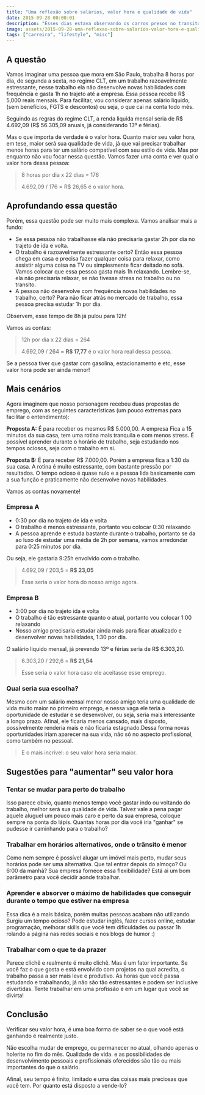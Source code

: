 ```yaml
---
title: "Uma reflexão sobre salários, valor hora e qualidade de vida"
date: 2015-09-28 00:00:01
description: "Esses dias estava observando os carros presos no transito e as pessoas na correria maluca do dia-a-dia quando fiz uma reflexão sobre qualidade de vida, salários, valor hora, a vida, o universo e tudo mais"
image: assets/2015-09-28-uma-reflexao-sobre-salarios-valor-hora-e-qualidade-de-vida.jpg
tags: ["carreira", "lifestyle", "misc"]
---
```


## A questão

Vamos imaginar uma pessoa que mora em São Paulo, trabalha 8 horas por dia, de segunda a sexta, no regime CLT, em um trabalho razoavelmente estressante, nesse trabalho ela não desenvolve novas habilidades com frequência e gasta 1h no trajeto até a empresa. Essa pessoa recebe R$ 5,000 reais mensais. Para facilitar, vou considerar apenas salário liquido, (sem benefícios, FGTS e descontos) ou seja, o que cai na conta todo mês.

Seguindo as regras do regime CLT, a renda liquida mensal seria de R$ 4.692,09 (R$ 56.305,09 anuais, já considerando 13º e férias).

Mas o que importa de verdade é o valor hora. Quanto maior seu valor hora, em tese, maior será sua qualidade de vida, já que vai precisar trabalhar menos horas para ter um salário compatível com seu estilo de vida. Mas por enquanto não vou focar nessa questão. Vamos fazer uma conta e ver qual o valor hora dessa pessoa:

> 8 horas por dia x 22 dias = 176
>
> 4.692,09 / 176 = R$ 26,65 é o valor hora.

## Aprofundando essa questão

Porém, essa questão pode ser muito mais complexa. Vamos analisar mais a fundo:

- Se essa pessoa não trabalhasse ela não precisaria gastar 2h por dia no trajeto de ida e volta.
- O trabalho é razoavelmente estressante certo? Então essa pessoa chega em casa e precisa fazer qualquer coisa para relaxar, como assistir alguma coisa na TV ou simplesmente ficar deitado no sofá. Vamos colocar que essa pessoa gasta mais 1h relaxando. Lembre-se, ela não precisaria relaxar, se não tivesse stress no trabalho ou no transito.
- A pessoa não desenvolve com frequência novas habilidades no trabalho, certo? Para não ficar atrás no mercado de trabalho, essa pessoa precisa estudar 1h por dia.

Observem, esse tempo de 8h já pulou para 12h!

Vamos as contas:

> 12h por dia x 22 dias = 264
>
> 4.692,09 / 264 = **R$ 17,77** é o valor hora real dessa pessoa.

Se a pessoa tiver que gastar com gasolina, estacionamento e etc, esse valor hora pode ser ainda menor!

## Mais cenários

Agora imaginem que nosso personagem recebeu duas propostas de emprego, com as seguintes características (um pouco extremas para facilitar o entendimento):

**Proposta A:** É para receber os mesmos R$ 5.000,00\. A empresa Fica a 15 minutos da sua casa, tem uma rotina mais tranquila e com menos stress. É possível aprender durante o horário de trabalho, seja estudando nos tempos ociosos, seja com o trabalho em si.

**Proposta B:** É para receber R$ 7.000,00\. Porém a empresa fica a 1:30 da sua casa. A rotina é muito estressante, com bastante pressão por resultados. O tempo ocioso é quase nulo e a pessoa lida basicamente com a sua função e praticamente não desenvolve novas habilidades.

Vamos as contas novamente!

### Empresa A

- 0:30 por dia no trajeto de ida e volta
- O trabalho é menos estressante, portanto vou colocar 0:30 relaxando
- A pessoa aprende e estuda bastante durante o trabalho, portanto se da ao luxo de estudar uma média de 2h por semana, vamos arredondar para 0:25 minutos por dia.

Ou seja, ele gastaria 9:25h envolvido com o trabalho.

> 4.692,09 / 203,5 = **R$ 23,05**
>
> Esse seria o valor hora do nosso amigo agora.

### Empresa B

- 3:00 por dia no trajeto ida e volta
- O trabalho é tão estressante quanto o atual, portanto vou colocar 1:00 relaxando
- Nosso amigo precisaria estudar ainda mais para ficar atualizado e desenvolver novas habilidades, 1:30 por dia.

O salário liquido mensal, já prevendo 13º e férias seria de R$ 6.303,20.

> 6.303,20 / 292,6 = **R$ 21,54**
>
> Esse seria o valor hora caso ele aceitasse esse emprego.

### Qual seria sua escolha?

Mesmo com um salário mensal menor nosso amigo teria uma qualidade de vida muito maior no primeiro emprego, e nessa vaga ele teria a oportunidade de estudar e se desenvolver, ou seja, seria mais interessante a longo prazo. Afinal, ele ficaria menos cansado, mais disposto, possivelmente renderia mais e não ficaria estagnado.Dessa forma novas oportunidades iriam aparecer na sua vida, não só no aspecto profissional, como também no pessoal.

> E o mais incrível: o seu valor hora seria maior.

## Sugestões para "aumentar" seu valor hora

### Tentar se mudar para perto do trabalho

Isso parece obvio, quanto menos tempo você gastar indo ou voltando do trabalho, melhor será sua qualidade de vida. Talvez vale a pena pagar aquele aluguel um pouco mais caro e perto da sua empresa, coloque sempre na ponta do lápis. Quantas horas por dia você iria "ganhar" se pudesse ir caminhando para o trabalho?

### Trabalhar em horários alternativos, onde o trânsito é menor

Como nem sempre é possível alugar um imóvel mais perto, mudar seus horários pode ser uma alternativa. Que tal entrar depois do almoço? Ou 6:00 da manhã? Sua empresa fornece essa flexibilidade? Está ai um bom parâmetro para você decidir aonde trabalhar.

### Aprender e absorver o máximo de habilidades que conseguir durante o tempo que estiver na empresa

Essa dica é a mais básica, porém muitas pessoas acabam não utilizando. Surgiu um tempo ocioso? Pode estudar inglês, fazer cursos online, estudar programação, melhorar skills que você tem dificuldades ou passar 1h rolando a página nas redes sociais e nos blogs de humor :)

### Trabalhar com o que te da prazer

Parece clichê e realmente é muito clichê. Mas é um fator importante. Se você faz o que gosta e está envolvido com projetos na qual acredita, o trabalho passa a ser mais leve e produtivo. As horas que você passa estudando e trabalhando, já não são tão estressantes e podem ser inclusive divertidas. Tente trabalhar em uma profissão e em um lugar que você se divirta!

## Conclusão

Verificar seu valor hora, é uma boa forma de saber se o que você está ganhando é realmente justo.

Não escolha mudar de emprego, ou permanecer no atual, olhando apenas o holerite no fim do mês. Qualidade de vida. e as possibilidades de desenvolvimento pessoais e profissionais oferecidos são tão ou mais importantes do que o salário.

Afinal, seu tempo é finito, limitado e uma das coisas mais preciosas que você tem. Por quanto está disposto a vende-lo?
